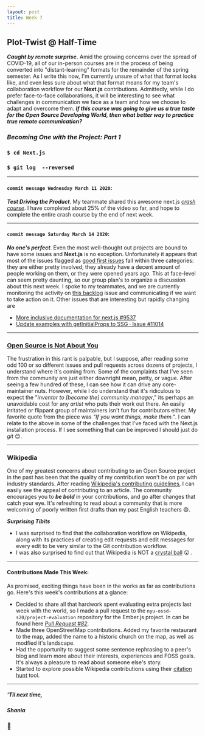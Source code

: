 ```yaml
---
layout: post
title: Week 7
---
```


## Plot-Twist @ Half-Time

***Caught by remote surprise.*** Amid the growing concerns over the spread of COVID-19, all of our in-person courses are in the process of being converted into "distant-learning" formats for the remainder of the spring semester. As I write this now, I'm currently unsure of what that format looks like, and even less sure about what that format means for my team's collaboration workflow for our **Next.js** contributions. Admittedly, while I do prefer face-to-face collaborations, it will be interesting to see what challenges in communication we face as a team and how we choose to adapt and overcome them. ***If this course was going to give us a true taste for the Open Source Developing World, then what better way to practice true remote communication?***

### *Becoming One with the Project: Part 1*
### `$ cd Next.js`
### `$ git log  --reversed`


---

#### `commit message Wednesday March 11 2020`: 
***Test Driving the Product***. My teammate shared this awesome next.js *[crash course](https://www.youtube.com/watch?v=IkOVe40Sy0U)*. I have completed about 25% of the video so far, and hope to complete the entire crash course by the end of next week. 

---

#### `commit message Saturday March 14 2020`: 
***No one's perfect***. Even the most well-thought out projects are bound to have some issues and **Next.js** is no exception. Unfortunately it appears that most of the issues flagged as [good first issues](https://github.com/zeit/next.js/labels/good%20first%20issue) fall within three categories: they are either pretty involved, they already have a decent amount of people working on them, or they were opened years ago. This at face-level can seem pretty daunting, so our group plan's to organize a discussion about this next week. I spoke to my teammates, and we are currently monitoring the activity on [this backlog](https://github.com/zeit/next.js/issues/8090) issue and communicating if we want to take action on it. 
Other issues that are interesting but rapidly changing are
- [More inclusive documentation for next.js #9537 ](https://github.com/zeit/next.js/issues/9537)
- [Update examples with getInitialProps to SSG · Issue #11014](https://github.com/zeit/next.js/issues/11014)

---

### [Open Source is Not About You](https://gist.github.com/richhickey/1563cddea1002958f96e7ba9519972d9)
The frustration in this rant is palpable, but I suppose, after reading some odd 100 or so different issues and pull requests across dozens of projects, I understand where it's coming from. Some of the complaints that I've seen from the community are just either downright mean, petty, or vague. After seeing a few hundred of these, I can see how it can drive any core-maintainer nuts. However, while I do understand that it's ridiculous to expect the "*inventor to [become the] community manager*," its perhaps an unavoidable cost for any *artist* who puts their work out there. An easily irritated or flippant group of maintainers isn't fun for contributors either. My favorite quote from the piece was *"If you want things, make them."*. I can relate to the above in some of the challenges that I've faced with the Next.js installation process. If I see something that can be improved I should just do *git* :blush:.

---
### Wikipedia
One of my greatest concerns about contributing to an Open Source project in the past has been that the quality of my contribution won't be on par with industry standards. After reading [Wikipedia's contributing guidelines](https://en.wikipedia.org/wiki/Wikipedia:Contributing_to_Wikipedia#Getting_started), I can easily see the appeal of contributing to an article. The community encourages you to ***be bold*** in your contributions, and go after changes that catch your eye. It's refreshing to read about a community that is more welcoming of poorly written first drafts than my past English teachers :smile:. 

***Surprising Tibits*** 
- I was surprised to find that the collaboration workflow on Wikipedia, along with its practices of creating edit requests and edit messages for every edit to be very similar to the Git contribution workflow.
- I was also surprised to find out that Wikipedia is NOT a [crystal ball](https://en.wikipedia.org/wiki/Wikipedia:What_Wikipedia_is_not) :open_mouth: .

--- 


#### Contributions Made This Week:
As promised, exciting things have been in the works as far as contributions go. Here's this week's contributions at a glance:

- Decided to share all that hardwork spent evaluating extra projects last week with the world, so I made a pull request to the `nyu-ossd-s20/project-evaluation` repository for the Ember.js project. In can be found here *[Pull Request #82](https://github.com/nyu-ossd-s20/project-evaluation/pull/82)*. 
- Made three OpenStreetMap contributions. Added my favorite restaurant to the map, added the name to a historic church on the map, as well as modfied it's landscape.
- Had the opportunity to suggest some sentence rephrasing to a peer's blog and learn more about their interests, experiences and FOSS goals. It's always a pleasure to read about someone else's story.
- Started to explore possible Wikipedia contributions using their [citation hunt](https://tools.wmflabs.org/citationhunt/en?id=6b7268ca) tool.

--- 
##### *'Til next time,*
##### Shania
### :mushroom: